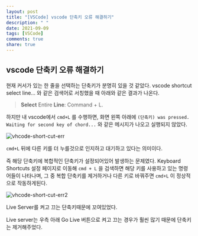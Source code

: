 ```yaml
---
layout: post
title: "[VSCode] vscode 단축키 오류 해결하기"
description: " "
date: 2021-09-09
tags: [VSCode]
comments: true
share: true
---
```



## vscode 단축키 오류 해결하기

현재 커서가 있는 한 줄을 선택하는 단축키가 분명히 있을 것 같았다. vscode shortcut select line... 와 같은 검색어로 서칭했을 때 아래와 같은 결과가 나온다.

> **Select** Entire **Line**: Command + L.

하지만 내 vscode에서 `cmd+L` 를 수행하면, 화면 왼쪽 아래에 `(단축키) was pressed. Waiting for second key of chord...` 와 같은 메시지가 나오고 실행되지 않았다.

![vhcode-short-cut-err](/onlyeon/TIL/raw/master/@images/vhcode-short-cut-err1.png)

`cmd+L` 뒤에 다른 키를 더 누를것으로 인지하고 대기하고 있다는 의미이다.

즉 해당 단축키에 복합적인 단축키가 설정되어있어 발생하는 문제였다. Keyboard Shortcuts 설정 페이지로 이동해 `cmd + L` 을 검색하면 해당 키를 사용하고 있는 명령어들이 나타나며, 그 중 복합 단축키를 제거하거나 다른 키로 바꿔주면 `cmd+L` 이 정상적으로 작동하게된다.

![vhcode-short-cut-err2](/onlyeon/TIL/raw/master/@images/vhcode-short-cut-err2.png)

Live Server를 켜고 끄는 단축키때문에 꼬여있었다.

Live server는 우측 아래 Go Live 버튼으로 켜고 끄는 경우가 훨씬 많기 때문에 단축키는 제거해주었다.

